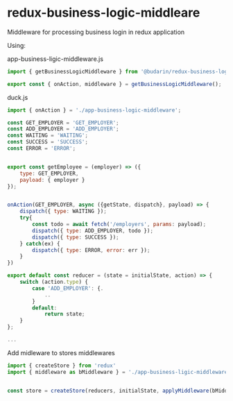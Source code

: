 # redux-business-logic-middleare

Middleware for processing business login in redux application

Using:

app-business-ligic-middleware.js

```js
import { getBusinessLogicMiddleware } from '@budarin/redux-business-logic-middleare';

export const { onAction, middleware } = getBusinessLogicMiddleware();
```

duck.js

```js
import { onAction } = './app-business-logic-middleware';

const GET_EMPLOYER = 'GET_EMPLOYER';
const ADD_EMPLOYER = 'ADD_EMPLOYER';
const WAITING = 'WAITING';
const SUCCESS = 'SUCCESS';
const ERROR = 'ERROR';


export const getEmployee = (employer) => ({
    type: GET_EMPLOYER,
    payload: { employer }
});


onAction(GET_EMPLOYER, async ({getState, dispatch}, payload) => {
    dispatch({ type: WAITING });
    try{
        const todo = await fetch('/employers', params: payload);
        dispatch({ type: ADD_EMPLOYER, todo });
        dispatch({ type: SUCCESS });
    } catch(ex) {
        dispatch({ type: ERROR, error: err });
    }
})

export default const reducer = (state = initialState, action) => {
    switch (action.type) {
        case 'ADD_EMPLOYER': {.
            ..
        }
        default:
            return state;
    }
};

...
```

Add midleware to stores middlewares

```js
import { createStore } from 'redux'
import { middleware as bMiddleware } = './app-business-ligic-middleware';


const store = createStore(reducers, initialState, applyMiddleware(bMiddleware));
```
